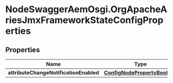 # NodeSwaggerAemOsgi.OrgApacheAriesJmxFrameworkStateConfigProperties

## Properties
Name | Type | Description | Notes
------------ | ------------- | ------------- | -------------
**attributeChangeNotificationEnabled** | [**ConfigNodePropertyBoolean**](ConfigNodePropertyBoolean.md) |  | [optional] 


